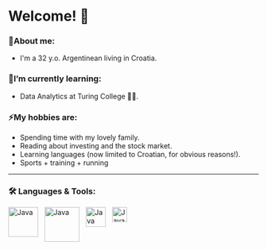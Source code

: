 # Welcome! 👋

### 💬About me:
-  I'm a 32 y.o. Argentinean living in Croatia.

### 🌱I’m currently learning:
-  Data Analytics at Turing College 👨‍💻.

### ⚡My hobbies are:
-  Spending time with my lovely family.
-  Reading about investing and the stock market.
-  Learning languages (now limited to Croatian, for obvious reasons!).
-  Sports + training + running

<hr>

### 🛠 Languages & Tools:
<img align="left" alt="Java" width="60px" style="padding-right:10px;" src="https://cdn.jsdelivr.net/gh/devicons/devicon@latest/icons/mysql/mysql-original-wordmark.svg"/>
<img align="left" alt="Java" width="70px" style="padding-right:10px;" src="https://cdn.jsdelivr.net/gh/devicons/devicon@latest/icons/googlecloud/googlecloud-original-wordmark.svg"/>
<img align="left" alt="Java" width="40px" style="padding-right:10px;" src="https://cdn.jsdelivr.net/gh/devicons/devicon@latest/icons/python/python-original-wordmark.svg"/>
<img align="left" alt="Java" width="30px" style="padding-right:10px;" src="https://cdn.jsdelivr.net/gh/devicons/devicon@latest/icons/vscode/vscode-original-wordmark.svg"/>





<!--![NumPy](https://github.com/user-attachments/assets/d5602a62-854f-4ced-8dde-6d1f4c8f15bb)

**Plasma1992/Plasma1992** is a ✨ _special_ ✨ repository because its `README.md` (this file) appears on your GitHub profile.

Here are some ideas to get you started:

- 🔭 I’m currently working on ...
- 🌱 I’m currently learning ...
- 👯 I’m looking to collaborate on ...
- 🤔 I’m looking for help with ...
- 💬 Ask me about ...
- 📫 How to reach me: ...
- 😄 Pronouns: ...
- ⚡ Fun fact: ...
-->
